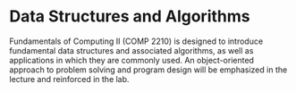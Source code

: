 # Data Structures and Algorithms
Fundamentals of Computing II (COMP 2210) is designed to introduce fundamental data structures and associated algorithms, as well as applications in which they are commonly used. An object-oriented approach to problem solving and program design will be emphasized in the lecture and reinforced in the lab.
